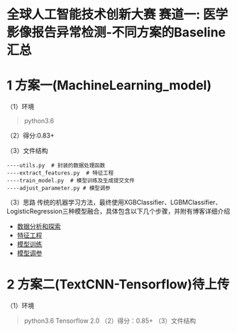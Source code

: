 # 全球人工智能技术创新大赛 赛道一: 医学影像报告异常检测-不同方案的Baseline汇总

# 1 方案一(MachineLearning_model)
（1）环境
> python3.6

（2）得分:0.83+

（3）文件结构
```b
----utils.py  # 封装的数据处理函数
----extract_features.py  # 特征工程
----train_model.py  # 模型训练及生成提交文件
----adjust_parameter.py # 模型调参
```
（3）思路
传统的机器学习方法，最终使用XGBClassifier、LGBMClassifier、LogisticRegression三种模型融合，具体包含以下几个步骤，并附有博客详细介绍
+ [数据分析和探索](https://betterbench.blog.csdn.net/article/details/113858039)
+ [特征工程](https://betterbench.blog.csdn.net/article/details/113869071)
+ [模型训练]()
+ [模型调参]()

# 2 方案二(TextCNN-Tensorflow)待上传
（1）环境
> python3.6 
> Tensorflow 2.0
（2）得分：0.85+
（3）文件结构
